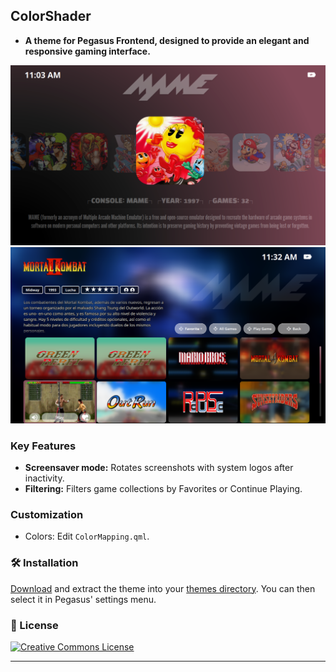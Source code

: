 ## ColorShader  

- **A theme for Pegasus Frontend, designed to provide an elegant and responsive gaming interface.**

![screen](https://github.com/ZagonAb/ColorShader/blob/21b0334e98f9add6b5e914905aa3f43d1e5a4d27/.meta/screenshots/screen.png)
![screen1](https://github.com/ZagonAb/ColorShader/blob/b810b9dfdbc7bcad4a72cfa242ef5d444a9d6a15/.meta/screenshots/screen1.png)

### Key Features  
- **Screensaver mode:** Rotates screenshots with system logos after inactivity.
- **Filtering:** Filters game collections by Favorites or Continue Playing.

### Customization  
- Colors: Edit `ColorMapping.qml`.

### 🛠️ Installation  
[Download](https://github.com/ZagonAb/ColorShader/archive/refs/heads/main.zip) and extract the theme into your [themes directory](http://pegasus-frontend.org/docs/user-guide/installing-themes). You can then select it in Pegasus' settings menu.

### 📜 License  
<a rel="license" href="http://creativecommons.org/licenses/by-nc-sa/4.0/"><img alt="Creative Commons License" style="border-width:0" src="https://i.creativecommons.org/l/by-nc-sa/4.0/88x31.png" /></a><br /><a rel="license" href="http://creativecommons.org/licenses/by-nc-sa/4.0/"></a>

---  
